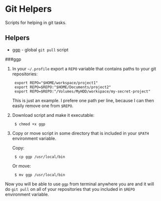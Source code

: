 Git Helpers
===========
Scripts for helping in git tasks.

Helpers
-------
* [ggp](https://github.com/hermanzdosilovic/scripts/tree/master/git-helpers#ggp) - global `git pull` script

###ggp
1. In your `~/.profile` export a `REPO` variable that contains paths to your git repositories:

		export REPO="$HOME/workspace/project1"
		export REPO=$REPO:"$HOME/Documents/project2"
		export REPO=$REPO:"/Volumes/MyHDD/workspace/my-secret-project"
	
	This is just an example. I prefere one path per line, because I can then easily remove one from `$REPO`.

2. Download script and make it executable:
	
		$ chmod +x ggp
	
3. Copy or move script in some directory that is included in your `$PATH` environment variable.
	
	Copy:
	
		$ cp ggp /usr/local/bin
	
	Or move:
	
		$ mv ggp /usr/local/bin 
		
		
Now you will be able to use `ggp` from terminal anywhere you are and it will do `git pull` on all of your repositories that you included in `$REPO` environment variable.

